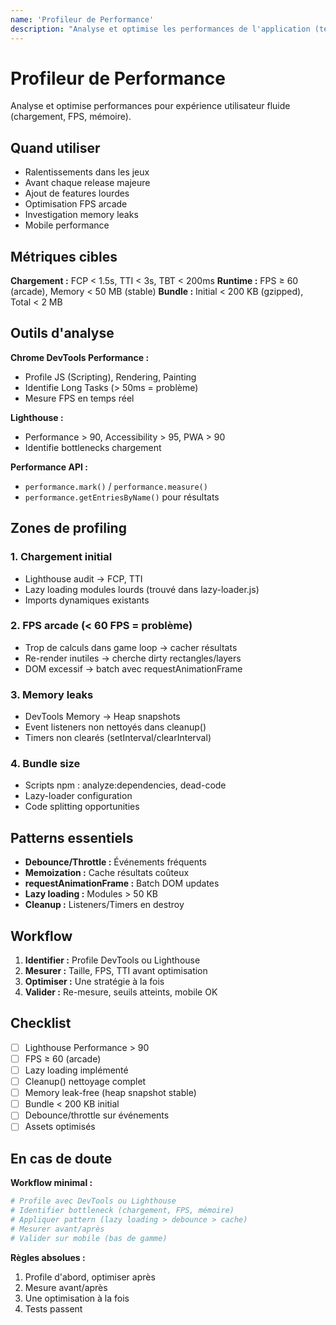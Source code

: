 ```yaml
---
name: 'Profileur de Performance'
description: "Analyse et optimise les performances de l'application (temps de chargement, FPS, mémoire, bottlenecks). Utiliser lors de ralentissements, avant release, ou optimisation des jeux arcade"
---
```


# Profileur de Performance

Analyse et optimise performances pour expérience utilisateur fluide (chargement, FPS, mémoire).

## Quand utiliser

- Ralentissements dans les jeux
- Avant chaque release majeure
- Ajout de features lourdes
- Optimisation FPS arcade
- Investigation memory leaks
- Mobile performance

## Métriques cibles

**Chargement :** FCP < 1.5s, TTI < 3s, TBT < 200ms
**Runtime :** FPS ≥ 60 (arcade), Memory < 50 MB (stable)
**Bundle :** Initial < 200 KB (gzipped), Total < 2 MB

## Outils d'analyse

**Chrome DevTools Performance :**

- Profile JS (Scripting), Rendering, Painting
- Identifie Long Tasks (> 50ms = problème)
- Mesure FPS en temps réel

**Lighthouse :**

- Performance > 90, Accessibility > 95, PWA > 90
- Identifie bottlenecks chargement

**Performance API :**

- `performance.mark()` / `performance.measure()`
- `performance.getEntriesByName()` pour résultats

## Zones de profiling

### 1. Chargement initial

- Lighthouse audit → FCP, TTI
- Lazy loading modules lourds (trouvé dans lazy-loader.js)
- Imports dynamiques existants

### 2. FPS arcade (< 60 FPS = problème)

- Trop de calculs dans game loop → cacher résultats
- Re-render inutiles → cherche dirty rectangles/layers
- DOM excessif → batch avec requestAnimationFrame

### 3. Memory leaks

- DevTools Memory → Heap snapshots
- Event listeners non nettoyés dans cleanup()
- Timers non clearés (setInterval/clearInterval)

### 4. Bundle size

- Scripts npm : analyze:dependencies, dead-code
- Lazy-loader configuration
- Code splitting opportunities

## Patterns essentiels

- **Debounce/Throttle :** Événements fréquents
- **Memoization :** Cache résultats coûteux
- **requestAnimationFrame :** Batch DOM updates
- **Lazy loading :** Modules > 50 KB
- **Cleanup :** Listeners/Timers en destroy

## Workflow

1. **Identifier :** Profile DevTools ou Lighthouse
2. **Mesurer :** Taille, FPS, TTI avant optimisation
3. **Optimiser :** Une stratégie à la fois
4. **Valider :** Re-mesure, seuils atteints, mobile OK

## Checklist

- [ ] Lighthouse Performance > 90
- [ ] FPS ≥ 60 (arcade)
- [ ] Lazy loading implémenté
- [ ] Cleanup() nettoyage complet
- [ ] Memory leak-free (heap snapshot stable)
- [ ] Bundle < 200 KB initial
- [ ] Debounce/throttle sur événements
- [ ] Assets optimisés

## En cas de doute

**Workflow minimal :**

```bash
# Profile avec DevTools ou Lighthouse
# Identifier bottleneck (chargement, FPS, mémoire)
# Appliquer pattern (lazy loading > debounce > cache)
# Mesurer avant/après
# Valider sur mobile (bas de gamme)
```

**Règles absolues :**

1. Profile d'abord, optimiser après
2. Mesure avant/après
3. Une optimisation à la fois
4. Tests passent
